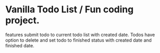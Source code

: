 # Vanilla Todo List / Fun coding project.
features submit todo to current todo list with created date.
Todos have option to delete and set todo to finished status with created date and finished date.
